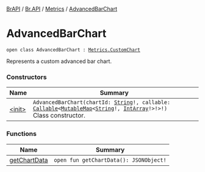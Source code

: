 [BrAPI](../../../index.md) / [Br.API](../../index.md) / [Metrics](../index.md) / [AdvancedBarChart](./index.md)

# AdvancedBarChart

`open class AdvancedBarChart : `[`Metrics.CustomChart`](../-custom-chart/index.md)

Represents a custom advanced bar chart.

### Constructors

| Name | Summary |
|---|---|
| [&lt;init&gt;](-init-.md) | `AdvancedBarChart(chartId: `[`String`](https://kotlinlang.org/api/latest/jvm/stdlib/kotlin/-string/index.html)`!, callable: `[`Callable`](https://docs.oracle.com/javase/8/docs/api/java/util/concurrent/Callable.html)`<`[`MutableMap`](https://kotlinlang.org/api/latest/jvm/stdlib/kotlin.collections/-mutable-map/index.html)`<`[`String`](https://kotlinlang.org/api/latest/jvm/stdlib/kotlin/-string/index.html)`!, `[`IntArray`](https://kotlinlang.org/api/latest/jvm/stdlib/kotlin/-int-array/index.html)`!>!>!)`<br>Class constructor. |

### Functions

| Name | Summary |
|---|---|
| [getChartData](get-chart-data.md) | `open fun getChartData(): JSONObject!` |
